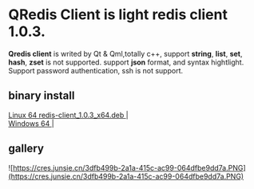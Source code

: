 # QRedis Client is light redis client 1.0.3.

<b>Qredis client</b> is writed by Qt & Qml,totally c++, support <b>string</b>, <b>list</b>, <b>set</b>, <b>hash</b>, <b>zset</b> is not supported. support <b>json</b> format, and syntax hightlight. </b>Support password authentication, ssh is not support. 

## binary install
[Linux 64 redis-client_1.0.3_x64.deb ](https://cres.junsie.com/f1051691-9efe-4ada-af1f-649c8b170673.DEB) | <br>
[Windows 64 ](http://docs.rdm.dev/en/latest/quick-start/) |

## gallery
![https://cres.junsie.cn/3dfb499b-2a1a-415c-ac99-064dfbe9dd7a.PNG](https://cres.junsie.cn/3dfb499b-2a1a-415c-ac99-064dfbe9dd7a.PNG)
